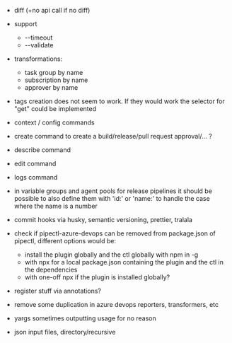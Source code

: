 * diff (+no api call if no diff)
* support
  * --timeout
  * --validate
* transformations:
  * task group by name
  * subscription by name
  * approver by name
* tags creation does not seem to work. If they would work the selector for "get" could be implemented
* context / config commands
* create command to create a build/release/pull request approval/... ?
* describe command
* edit command
* logs command
* in variable groups and agent pools for release pipelines it should be possible to also define them with 'id:' or 'name:' to handle the case where the name is a number
* commit hooks via husky, semantic versioning, prettier, tralala

* check if pipectl-azure-devops can be removed from package.json of pipectl, different options would be:
  * install the plugin globally and the ctl globally with npm in -g
  * with npx for a local package.json containing the plugin and the ctl in the dependencies
  * with one-off npx if the plugin is installed globally?

* register stuff via annotations?
* remove some duplication in azure devops reporters, transformers, etc
* yargs sometimes outputting usage for no reason

* json input files, directory/recursive
